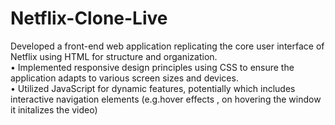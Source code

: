 # Netflix-Clone-Live
Developed a front-end web application replicating the core user interface of Netflix using HTML for structure and
organization.
<br/>
• Implemented responsive design principles using CSS to ensure the application adapts to various screen sizes and
devices.<br/>
• Utilized JavaScript for dynamic features, potentially which includes interactive navigation elements (e.g.hover
effects , on hovering the window it initalizes the video)
